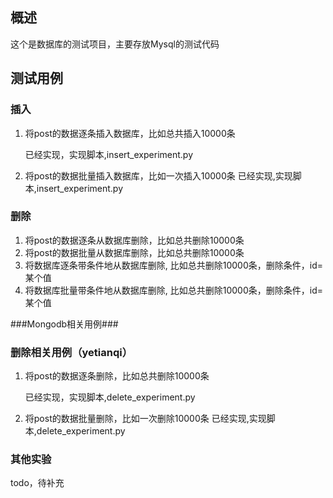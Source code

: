 ## 概述
这个是数据库的测试项目，主要存放Mysql的测试代码

## 测试用例
### 插入
1. 将post的数据逐条插入数据库，比如总共插入10000条

    已经实现，实现脚本,insert_experiment.py
2. 将post的数据批量插入数据库，比如一次插入10000条
    已经实现,实现脚本,insert_experiment.py

### 删除
1. 将post的数据逐条从数据库删除，比如总共删除10000条
2. 将post的数据批量从数据库删除，比如总共删除10000条
3. 将数据库逐条带条件地从数据库删除, 比如总共删除10000条，删除条件，id=某个值
4. 将数据库批量带条件地从数据库删除, 比如总共删除10000条，删除条件，id=某个值

###Mongodb相关用例###
### 删除相关用例（yetianqi）
1. 将post的数据逐条删除，比如总共删除10000条

    已经实现，实现脚本,delete_experiment.py
2. 将post的数据批量删除，比如一次删除10000条
    已经实现,实现脚本,delete_experiment.py

### 其他实验
todo，待补充